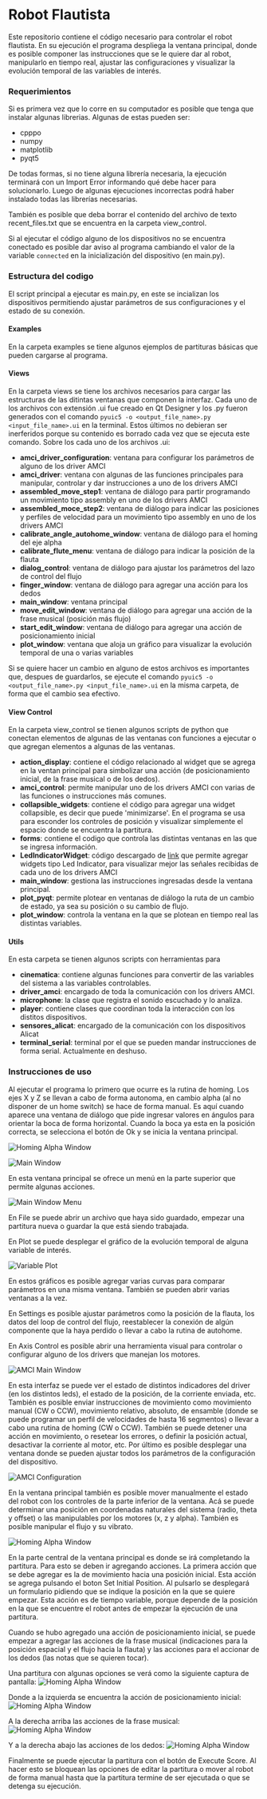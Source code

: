 # Robot Flautista

Este repositorio contiene el código necesario para controlar el robot flautista.
En su ejecución el programa despliega la ventana principal, donde es posible componer las instrucciones que se le quiere dar al robot, manipularlo en tiempo real, ajustar las configuraciones y visualizar la evolución temporal de las variables de interés.

### Requerimientos
Si es primera vez que lo corre en su computador es posible que tenga que instalar algunas librerias. Algunas de estas pueden ser:
- cpppo
- numpy
- matplotlib
- pyqt5

De todas formas, si no tiene alguna librería necesaria, la ejecución terminará con un Import Error informando qué debe hacer para solucionarlo. Luego de algunas ejecuciones incorrectas podrá haber instalado todas las librerías necesarias.

También es posible que deba borrar el contenido del archivo de texto recent_files.txt que se encuentra en la carpeta view_control.

Si al ejecutar el código alguno de los dispositivos no se encuentra conectado es posible dar aviso al programa cambiando el valor de la variable ``connected`` en la inicialización del dispositivo (en main.py).

### Estructura del codigo
El script principal a ejecutar es main.py, en este se incializan los dispositivos permitiendo ajustar parámetros de sus configuraciones y el estado de su conexión.

#### Examples
En la carpeta examples se tiene algunos ejemplos de partituras básicas que pueden cargarse al programa.

#### Views
En la carpeta views se tiene los archivos necesarios para cargar las estructuras de las ditintas ventanas que componen la interfaz. Cada uno de los archivos con extensión .ui fue creado en Qt Designer y los .py fueron generados con el comando ``pyuic5 -o <output_file_name>.py <input_file_name>.ui`` en la terminal. Estos últimos no debieran ser inerferidos porque su contenido es borrado cada vez que se ejecuta este comando. Sobre los cada uno de los archivos .ui:

- **amci_driver_configuration**: ventana para configurar los parámetros de alguno de los driver AMCI
- **amci_driver**: ventana con algunas de las funciones principales para manipular, controlar y dar instrucciones a uno de los drivers AMCI
- **assembled_move_step1**: ventana de diálogo para partir programando un movimiento tipo assembly en uno de los drivers AMCI
- **assembled_moce_step2**: ventana de diálogo para indicar las posiciones y perfiles de velocidad para un movimiento tipo assembly en uno de los drivers AMCI
- **calibrate_angle_autohome_window**: ventana de diálogo para el homing del eje alpha
- **calibrate_flute_menu**: ventana de diálogo para indicar la posición de la flauta
- **dialog_control**: ventana de diálogo para ajustar los parámetros del lazo de control del flujo
- **finger_window**: ventana de diálogo para agregar una acción para los dedos
- **main_window**: ventana principal
- **move_edit_window**: ventana de diálogo para agregar una acción de la frase musical (posición más flujo)
- **start_edit_window**: ventana de diálogo para agregar una acción de posicionamiento inicial
- **plot_window**: ventana que aloja un gráfico para visualizar la evolución temporal de una o varias variables 
   
Si se quiere hacer un cambio en alguno de estos archivos es importantes que, despues de guardarlos, se ejecute el comando ``pyuic5 -o <output_file_name>.py <input_file_name>.ui`` en la misma carpeta, de forma que el cambio sea efectivo.

#### View Control
En la carpeta view_control se tienen algunos scripts de python que conectan elementos de algunas de las ventanas con funciones a ejecutar o que agregan elementos a algunas de las ventanas. 
- **action_display**: contiene el código relacionado al widget que se agrega en la ventan principal para simbolizar una acción (de posicionamiento inicial, de la frase musical o de los dedos).
- **amci_control**: permite manipular uno de los drivers AMCI con varias de las funciones o instrucciones más comunes.
- **collapsible_widgets**: contiene el código para agregar una widget collapsible, es decir que puede 'minimizarse'. En el programa se usa para esconder los controles de posición y visualizar simplemente el espacio donde se encuentra la partitura.
- **forms**: contiene el codigo que controla las distintas ventanas en las que se ingresa información.
- **LedIndicatorWidget**: código descargado de [link](https://github.com/nlamprian/pyqt5-led-indicator-widget/blob/master/LedIndicatorWidget.py) que permite agregar widgets tipo Led Indicator, para visualizar mejor las señales recibidas de cada uno de los drivers AMCI
- **main_window**: gestiona las instrucciones ingresadas desde la ventana principal.
- **plot_pyqt**: permite plotear en ventanas de diálogo la ruta de un cambio de estado, ya sea su posición o su cambio de flujo.
- **plot_window**: controla la ventana en la que se plotean en tiempo real las distintas variables.

#### Utils
En esta carpeta se tienen algunos scripts con herramientas para 
- **cinematica**: contiene algunas funciones para convertir de las variables del sistema a las variables controlables.
- **driver_amci**: encargado de toda la comunicación con los drivers AMCI.
- **microphone**: la clase que registra el sonido escuchado y lo analiza. 
- **player**: contiene clases que coordinan toda la interacción con los distitos dispositivos.
- **sensores_alicat**: encargado de la comunicación con los dispositivos Alicat
- **terminal_serial**: terminal por el que se pueden mandar instrucciones de forma serial. Actualmente en deshuso.

### Instrucciones de uso

Al ejecutar el programa lo primero que ocurre es la rutina de homing. Los ejes X y Z se llevan a cabo de forma autonoma, en cambio alpha (al no disponer de un home switch) se hace de forma manual. Es aquí cuando aparece una ventana de diálogo que pide ingresar valores en ángulos para orientar la boca de forma horizontal. Cuando la boca ya esta en la posición correcta, se selecciona el botón de Ok y se inicia la ventana principal.

![Homing Alpha Window](resources/tutorial/homing.png "Homing Alpha Window")

![Main Window](resources/tutorial/main.png "Main Window")

En esta ventana principal se ofrece un menú en la parte superior que permite algunas acciones.

![Main Window Menu](resources/tutorial/main_top_menu.png "Main Window Menu")

En File se puede abrir un archivo que haya sido guardado, empezar una partitura nueva o guardar la que está siendo trabajada.

En Plot se puede desplegar el gráfico de la evolución temporal de alguna variable de interés.

![Variable Plot](resources/tutorial/plot_variable.png "Variable Plot")

En estos gráficos es posible agregar varias curvas para comparar parámetros en una misma ventana. También se pueden abrir varias ventanas a la vez.

En Settings es posible ajustar parámetros como la posición de la flauta, los datos del loop de control del flujo, reestablecer la conexión de algún componente que la haya perdido o llevar a cabo la rutina de autohome.

En Axis Control es posible abrir una herramienta visual para controlar o configurar alguno de los drivers que manejan los motores. 

![AMCI Main Window](resources/tutorial/amci_command.png "AMCI Main Window")

En esta interfaz se puede ver el estado de distintos indicadores del driver (en los distintos leds), el estado de la posición, de la corriente enviada, etc. También es posible enviar instrucciones de movimiento como movimiento manual (CW o CCW), movimiento relativo, absoluto, de ensamble (donde se puede programar un perfil de velocidades de hasta 16 segmentos) o llevar a cabo una rutina de homing (CW o CCW). También se puede detener una acción en movimiento, o resetear los errores, o definir la posición actual, desactivar la corriente al motor, etc. Por último es posible desplegar una ventana donde se pueden ajustar todos los parámetros de la configuración del dispositivo.

![AMCI Configuration](resources/tutorial/amci_configure.png "AMCI Configuration")

En la ventana principal también es posible mover manualmente el estado del robot con los controles de la parte inferior de la ventana. Acá se puede determinar una posición en coordenadas naturales del sistema (radio, theta y offset) o las manipulables por los motores (x, z y alpha). También es posible manipular el flujo y su vibrato.

![Homing Alpha Window](resources/tutorial/motor_live_move.png "Homing Alpha Window")

En la parte central de la ventana principal es donde se irá completando la partitura. Para esto se deben ir agregando acciones. La primera acción que se debe agregar es la de movimiento hacia una posición inicial. Esta acción se agrega pulsando el boton Set Initial Position. Al pulsarlo se desplegará un formulario pidiendo que se indique la posición en la que se quiere empezar. Esta acción es de tiempo variable, porque depende de la posición en la que se encuentre el robot antes de empezar la ejecución de una partitura. 

Cuando se hubo agregado una acción de posicionamiento inicial, se puede empezar a agregar las acciones de la frase musical (indicaciones para la posición espacial y el flujo hacia la flauta) y las acciones para el accionar de los dedos (las notas que se quieren tocar). 

Una partitura con algunas opciones se verá como la siguiente captura de pantalla:
![Homing Alpha Window](resources/tutorial/scores.png "Homing Alpha Window")

Donde a la izquierda se encuentra la acción de posicionamiento inicial:
![Homing Alpha Window](resources/tutorial/init_position_score.png "Homing Alpha Window")

A la derecha arriba las acciones de la frase musical:
![Homing Alpha Window](resources/tutorial/phrase_score.png "Homing Alpha Window")

Y a la derecha abajo las acciones de los dedos:
![Homing Alpha Window](resources/tutorial/fingers_score.png "Homing Alpha Window")

Finalmente se puede ejecutar la partitura con el botón de Execute Score. Al hacer esto se bloquean las opciones de editar la partitura o mover al robot de forma manual hasta que la partitura termine de ser ejecutada o que se detenga su ejecución.